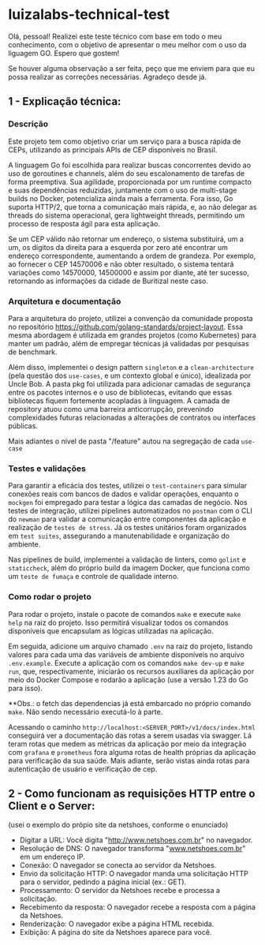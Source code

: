 # luizalabs-technical-test

Olá, pessoal! Realizei este teste técnico com base em todo o meu conhecimento, com o objetivo de apresentar o meu melhor com o uso da liguagem GO. Espero que gostem!

Se houver alguma observação a ser feita, peço que me enviem para que eu possa realizar as correções necessárias. Agradeço desde já.

## 1 - Explicação técnica:

### Descrição

Este projeto tem como objetivo criar um serviço para a busca rápida de CEPs, utilizando as principais APIs de CEP disponíveis no Brasil.

A linguagem Go foi escolhida para realizar buscas concorrentes devido ao uso de goroutines e channels, além do seu escalonamento de tarefas de forma preemptiva. Sua agilidade, proporcionada por um runtime compacto e suas dependências reduzidas, juntamente com o uso de multi-stage builds no Docker, potencializa ainda mais a ferramenta. Fora isso, Go suporta HTTP/2, que torna a comunicação mais rápida, e, ao não delegar as threads do sistema operacional, gera lightweight threads, permitindo um processo de resposta ágil para esta aplicação.

Se um CEP válido não retornar um endereço, o sistema substituirá, um a um, os dígitos da direita para a esquerda por zero até encontrar um endereço correspondente, aumentando a ordem de grandeza. Por exemplo, ao fornecer o CEP 14570006 e não obter resultado, o sistema tentará variações como 14570000, 14500000 e assim por diante, até ter sucesso, retornando as informações da cidade de Buritizal neste caso.

### Arquitetura e documentação

Para a arquitetura do projeto, utilizei a convenção da comunidade proposta no repositório https://github.com/golang-standards/project-layout. Essa mesma abordagem é utilizada em grandes projetos (como Kubernetes) para manter um padrão, além de empregar técnicas já validadas por pesquisas de benchmark.

Além disso, implementei o design pattern `singleton` e a `clean-architecture` (pela questão dos `use-cases`, e um contexto global e único), idealizada por Uncle Bob. A pasta pkg foi utilizada para adicionar camadas de segurança entre os pacotes internos e o uso de bibliotecas, evitando que essas bibliotecas fiquem fortemente acopladas à linguagem. A camada de repository atuou como uma barreira anticorrupção, prevenindo complexidades futuras relacionadas a alterações de contratos ou interfaces públicas.

Mais adiantes o nível de pasta "/feature" autou na segregação de cada `use-case`

### Testes e validações

Para garantir a eficácia dos testes, utilizei o `test-containers` para simular conexões reais com bancos de dados e validar operações, enquanto o `mockgen` foi empregado para testar a lógica das camadas de negócio. Nos testes de integração, utilizei pipelines automatizados no `postman` com o CLI do `newman` para validar a comunicação entre componentes da aplicação e realização de `testes de stress`. Já os testes unitários foram organizados em `test suites`, assegurando a manutenabilidade e organização do ambiente.

Nas pipelines de build, implementei a validação de linters, como `golint` e `staticcheck`, além do próprio build da imagem Docker, que funciona como um `teste de fumaça` e controle de qualidade interno.

### Como rodar o projeto

Para rodar o projeto, instale o pacote de comandos `make` e execute `make help` na raiz do projeto. Isso permitirá visualizar todos os comandos disponíveis que encapsulam as lógicas utilizadas na aplicação.

Em seguida, adicione um arquivo chamado `.env` na raiz do projeto, listando valores para cada uma das variáveis de ambiente disponíveis no arquivo `.env.example`. Execute a aplicação com os comandos `make dev-up` e `make run`, que, respectivamente, iniciarão os recursos auxiliares da aplicação por meio do Docker Compose e rodarão a aplicação (use a versão 1.23 do Go para isso).

\*\*Obs.: o fetch das dependencias já está embarcado no próprio comando `make`. Não sendo necessário executá-lo à parte.

Acessando o caminho `http://localhost:<SERVER_PORT>/v1/docs/index.html` conseguirá ver a documentação das rotas a serem usadas via swagger. Lá teram rotas que medem as métricas da aplicação por meio da integração com `grafana` e `prometheus` fora alguma rotas de health próprias da aplicação para verificação da sua saúde. Mais adiante, serão vistas ainda rotas para autenticação de usuário e verificação de cep.

## 2 - Como funcionam as requisições HTTP entre o Client e o Server:

(usei o exemplo do própio site da netshoes, conforme o enunciado)

- Digitar a URL: Você digita "http://www.netshoes.com.br" no navegador.
- Resolução de DNS: O navegador transforma "www.netshoes.com.br" em um endereço IP.
- Conexão: O navegador se conecta ao servidor da Netshoes.
- Envio da solicitação HTTP: O navegador manda uma solicitação HTTP para o servidor, pedindo a página inicial (ex.: GET).
- Processamento: O servidor da Netshoes recebe e processa a solicitação.
- Recebimento da resposta: O navegador recebe a resposta com a página da Netshoes.
- Renderização: O navegador exibe a página HTML recebida.
- Exibição: A página do site da Netshoes aparece para você.
